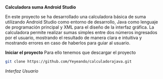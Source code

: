 **Calculadora suma Android Studio**

En este proyecto se ha desarrollado una calculadora básica de suma utilizando Android Studio como entorno de desarrollo, 
Java como lenguaje de programación principal y XML para el diseño de la interfaz gráfica. 
La calculadora permite realizar sumas simples entre dos números ingresados por el usuario, mostrando el resultado de manera clara e intuitiva 
y mostrando errores en caso de haberlos para guiar al usuario.

**Iniciar el proyecto**
Para ello tenemos que descargar el proyecto 

```bash
git clone https://github.com/Yeyeando/calculadorajava.git
```
*Interfaz Usuario*

